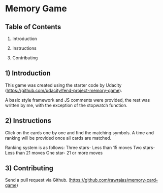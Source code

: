 # Memory Game

## Table of Contents

1) Introduction

2) Instructions

3) Contributing

## 1) Introduction

This game was created using the starter code by Udacity (https://github.com/udacity/fend-project-memory-game).

A basic style framework and JS comments were provided, the rest was written by me, with the exception of the stopwatch function.

## 2) Instructions

Click on the cards one by one and find the matching symbols. A time and ranking will be provided once all cards are matched.

Ranking system is as follows:
Three stars- Less than 15 moves
Two stars- Less than 21 moves
One star- 21 or more moves

## 3) Contributing

Send a pull request via Github. (https://github.com/rawrajas/memory-card-game)
